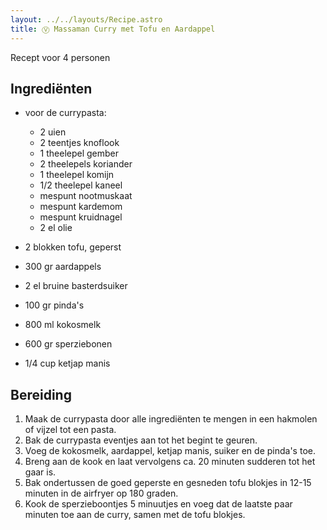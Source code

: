 ```yaml
---
layout: ../../layouts/Recipe.astro
title: Ⓥ Massaman Curry met Tofu en Aardappel
---
```

R﻿ecept voor 4 personen

## Ingrediënten

* v﻿oor de currypasta:

  * 2 uien
  * 2﻿ teentjes knoflook
  * 1﻿ theelepel gember
  * 2﻿ theelepels koriander
  * 1﻿ theelepel komijn
  * 1﻿/2 theelepel kaneel
  * m﻿espunt nootmuskaat
  * m﻿espunt kardemom
  * m﻿espunt kruidnagel
  * 2﻿ el olie
* 2﻿ blokken tofu, geperst
* 3﻿00 gr aardappels
* 2﻿ el bruine basterdsuiker
* 10﻿0 gr pinda's
* 8﻿00 ml kokosmelk
* 600 gr sperziebonen
* 1﻿/4 cup ketjap manis

## Bereiding

1. Maak de currypasta door alle ingrediënten te mengen in een hakmolen of vijzel tot een pasta.
2. Bak de currypasta eventjes aan tot het begint te geuren.
3. Voeg de kokosmelk, aardappel, ketjap manis, suiker en de pinda's toe.
4. Breng aan de kook en laat vervolgens ca. 20 minuten sudderen tot het gaar is. 
5. B﻿ak ondertussen de goed geperste en gesneden tofu blokjes in 12-15 minuten in de airfryer op 180 graden.
6. Kook de sperzieboontjes 5 minuutjes en voeg dat de laatste paar minuten toe aan de curry, samen met de tofu blokjes.